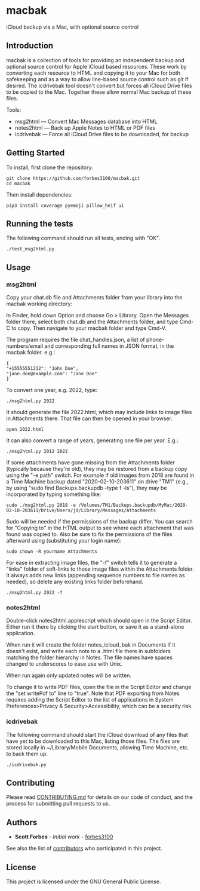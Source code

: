 # macbak
iCloud backup via a Mac, with optional source control


## Introduction

macbak is a collection of tools for providing an independent backup and
optional source control for Apple iCloud based resources. These work by
converting each resource to HTML and copying it to your Mac for both
safekeeping and as a way to allow line-based source control such as git if
desired. The icdrivebak tool doesn't convert but forces all iCloud Drive files
to be copied to the Mac. Together these allow normal Mac backup of these files.

Tools:

- msg2html — Convert Mac Messages database into HTML
- notes2html — Back up Apple Notes to HTML or PDF files
- icdrivebak — Force all iCloud Drive files to be downloaded, for backup


## Getting Started

To install, first clone the repository:

```
git clone https://github.com/forbes3100/macbak.git
cd macbak
```

Then install dependencies:

```
pip3 install coverage pyemoji pillow_heif ui
```

## Running the tests

The following command should run all tests, ending with "OK".

```
./test_msg2html.py
```

## Usage

### msg2html

Copy your chat.db file and Attachments folder from your library into the macbak working directory:

In Finder, hold down Option and choose Go > Library. Open the Messages folder there, select both chat.db and the Attachments folder, and type Cmd-C to copy. Then navigate to your macbak folder and type Cmd-V.

The program requires the file chat_handles.json, a list of phone-numbers/email and corresponding full names in JSON format, in the macbak folder. e.g.:

```
{
"+15555551212": "John Doe",
"jane.doe@example.com": "Jane Doe"
}
```

To convert one year, e.g. 2022, type:

```
./msg2html.py 2022
```

It should generate the file 2022.html, which may include links to image files in Attachments there. That file can then be opened in your browser.

```
open 2022.html
```

It can also convert a range of years, generating one file per year. E.g.:

```
./msg2html.py 2012 2022
```

If some attachments have gone missing from the Attachments folder (typically because they're old), they may be restored from a backup copy using the "-e path" switch. For example if old images from 2018 are found in a Time Machine backup dated "2020-02-10-203611" on drive "TM1" (e.g., by using "sudo find Backups.backupdb -type f -ls"), they may be incorporated by typing something like:

```
sudo ./msg2html.py 2018 -e /Volumes/TM1/Backups.backupdb/MyMac/2020-02-10-203611/Drive/Users/jd/Library/Messages/Attachments
```

Sudo will be needed if the permissions of the backup differ. You can search for "Copying to" in the HTML output to see where each attachment that was found was copied to. Also be sure to fix the permissions of the files afterward using (substituting your login name):

```
sudo chown -R yourname Attachments
```

For ease in extracting image files, the "-f" switch tells it to generate a "links" folder of soft-links to those image files within the Attachments folder. It always adds new links (appending sequence numbers to file names as needed), so delete any existing links folder beforehand.

```
./msg2html.py 2022 -f
```

### notes2html

Double-click notes2html.applescript which should open in the Script Editor. Either run it there by clicking the start button, or save it as a stand-alone application.

When run it will create the folder notes_icloud_bak in Documents if it doesn't exist, and write each note to a .html file there in subfolders matching the folder hierarchy in Notes. The file names have spaces changed to underscores to ease use with Unix.

When run again only updated notes will be written.

To change it to write PDF files, open the file in the Script Editor and change the "set writePdf to" line to "true". Note that PDF exporting from Notes requires adding the Script Editor to the list of applications in System Preferences>Privacy & Security>Accessibility, which can be a security risk.


### icdrivebak

The following command should start the iCloud download of any files that have
yet to be downloaded to this Mac, listing those files. The files are stored
locally in ~/Library/Mobile Documents, allowing Time Machine, etc. to back
them up.

```
./icdrivebak.py
```


## Contributing

Please read [CONTRIBUTING.md](https://github.com/forbes3100/macbak.git/blob/master/CONTRIBUTING.md) for details on our code of conduct, and the process for submitting pull requests to us.

## Authors

* **Scott Forbes** - *Initial work* - [forbes3100](https://github.com/forbes3100)

See also the list of [contributors](https://github.com/forbes3100/macbak.git/graphs/contributors) who participated in this project.

## License

This project is licensed under the GNU General Public License.
